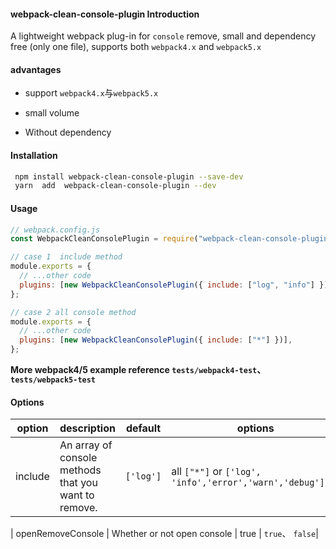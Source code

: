 #### webpack-clean-console-plugin Introduction

A lightweight webpack plug-in for `console` remove, small and dependency free (only one file), supports both `webpack4.x` and `webpack5.x`

#### advantages

- support `webpack4.x`与`webpack5.x`

- small volume

- Without dependency

#### Installation

```sh
 npm install webpack-clean-console-plugin --save-dev
 yarn  add  webpack-clean-console-plugin --dev
```

#### Usage

```javascript
// webpack.config.js
const WebpackCleanConsolePlugin = require("webpack-clean-console-plugin");

// case 1  include method
module.exports = {
  // ...other code
  plugins: [new WebpackCleanConsolePlugin({ include: ["log", "info"] })],
};

// case 2 all console method
module.exports = {
  // ...other code
  plugins: [new WebpackCleanConsolePlugin({ include: ["*"] })],
};
```

**More webpack4/5 example reference `tests/webpack4-test`、`tests/webpack5-test`**

#### Options

| option  | description                                          | default   | options                                                    |
| ------- | ---------------------------------------------------- | --------- | ---------------------------------------------------------- |
| include | An array of console methods that you want to remove. | `['log']` | all `["*"]` or `['log', 'info','error','warn','debug']...` |

| openRemoveConsole | Whether or not open console | true | `true`、 `false`|
